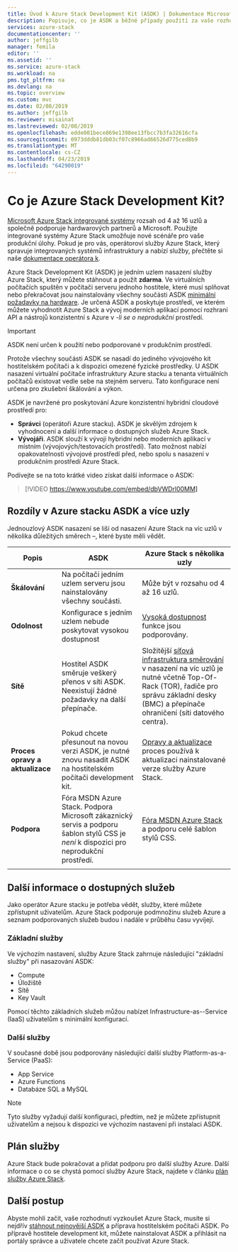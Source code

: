 ```yaml
---
title: Úvod k Azure Stack Development Kit (ASDK) | Dokumentace Microsoftu
description: Popisuje, co je ASDK a běžné případy použití za vaše rozhodnutí vyzkoušet Microsoft Azure Stack.
services: azure-stack
documentationcenter: ''
author: jeffgilb
manager: femila
editor: ''
ms.assetid: ''
ms.service: azure-stack
ms.workload: na
pms.tgt_pltfrm: na
ms.devlang: na
ms.topic: overview
ms.custom: mvc
ms.date: 02/08/2019
ms.author: jeffgilb
ms.reviewer: misainat
ms.lastreviewed: 02/08/2019
ms.openlocfilehash: edde001bece869e1398ee13fbcc7b3fa32616cfa
ms.sourcegitcommit: 0973dddb81db03cf07c8966ad66526d775ced8b9
ms.translationtype: MT
ms.contentlocale: cs-CZ
ms.lasthandoff: 04/23/2019
ms.locfileid: "64290019"
---
```

# <a name="what-is-the-azure-stack-development-kit"></a>Co je Azure Stack Development Kit?
[Microsoft Azure Stack integrované systémy](../operator/azure-stack-overview.md) rozsah od 4 až 16 uzlů a společně podporuje hardwarových partnerů a Microsoft. Použijte integrované systémy Azure Stack umožňuje nové scénáře pro vaše produkční úlohy. Pokud je pro vás, operátorovi služby Azure Stack, který spravuje integrovaných systémů infrastruktury a nabízí služby, přečtěte si naše [dokumentace operátora k](/azure-stack/operator).

Azure Stack Development Kit (ASDK) je jedním uzlem nasazení služby Azure Stack, který můžete stáhnout a použít **zdarma**. Ve virtuálních počítačích spuštěn v počítači serveru jednoho hostitele, které musí splňovat nebo překračovat jsou nainstalovány všechny součásti ASDK [minimální požadavky na hardware](asdk-deploy-considerations.md#hardware). Je určená ASDK a poskytuje prostředí, ve kterém můžete vyhodnotit Azure Stack a vývoj moderních aplikací pomocí rozhraní API a nástrojů konzistentní s Azure v *-li se o neprodukční* prostředí. 

> [!IMPORTANT]
> ASDK není určen k použití nebo podporované v produkčním prostředí.

Protože všechny součásti ASDK se nasadí do jediného vývojového kit hostitelském počítači a k dispozici omezené fyzické prostředky. U ASDK nasazení virtuální počítače infrastruktury Azure stacku a tenanta virtuálních počítačů existovat vedle sebe na stejném serveru. Tato konfigurace není určena pro zkušební škálování a výkon.

ASDK je navržené pro poskytování Azure konzistentní hybridní cloudové prostředí pro:
- **Správci** (operátoři Azure stacku). ASDK je skvělým zdrojem k vyhodnocení a další informace o dostupných služeb Azure Stack.
- **Vývojáři**. ASDK slouží k vývoji hybridní nebo moderních aplikací v místním (vývojových/testovacích prostředí). Tato možnost nabízí opakovatelnosti vývojové prostředí před, nebo spolu s nasazení v produkčním prostředí Azure Stack. 

Podívejte se na toto krátké video získat další informace o ASDK:

> [!VIDEO https://www.youtube.com/embed/dbVWDrl00MM]


## <a name="asdk-and-multi-node-azure-stack-differences"></a>Rozdíly v Azure stacku ASDK a více uzly
Jednouzlový ASDK nasazení se liší od nasazení Azure Stack na víc uzlů v několika důležitých směrech –, které byste měli vědět.

|Popis|ASDK|Azure Stack s několika uzly|
|-----|-----|-----|
|**Škálování**|Na počítači jedním uzlem serveru jsou nainstalovány všechny součásti.|Může být v rozsahu od 4 až 16 uzlů.|
|**Odolnost**|Konfigurace s jedním uzlem nebude poskytovat vysokou dostupnost|[Vysoká dostupnost](../operator/azure-stack-overview.md#providing-high-availability) funkce jsou podporovány.|
|**Sítě**|Hostitel ASDK směruje veškerý přenos v síti ASDK. Neexistují žádné požadavky na další přepínače.|Složitější [síťová infrastruktura směrování](../operator/azure-stack-network.md#network-infrastructure) v nasazení na víc uzlů je nutné včetně Top-Of-Rack (TOR), řadiče pro správu základní desky (BMC) a přepínače ohraničení (síti datového centra).|
|**Proces opravy a aktualizace**|Pokud chcete přesunout na novou verzi ASDK, je nutné znovu nasadit ASDK na hostitelském počítači development kit.|[Opravy a aktualizace](../operator/azure-stack-updates.md) proces používá k aktualizaci nainstalované verze služby Azure Stack.|
|**Podpora**|Fóra MSDN Azure Stack. Podpora Microsoft zákaznický servis a podporu šablon stylů CSS je *není* k dispozici pro neprodukční prostředí.|[Fóra MSDN Azure Stack](https://social.msdn.microsoft.com/Forums/en-US/home?forum=AzureStack) a podporu celé šablon stylů CSS.|
| | |

## <a name="learn-about-available-services"></a>Další informace o dostupných služeb
Jako operátor Azure stacku je potřeba vědět, služby, které můžete zpřístupnit uživatelům. Azure Stack podporuje podmnožinu služeb Azure a seznam podporovaných služeb budou i nadále v průběhu času vyvíjejí.

### <a name="foundational-services"></a>Základní služby
Ve výchozím nastavení, služby Azure Stack zahrnuje následující "základní služby" při nasazování ASDK:
- Compute
- Úložiště
- Sítě
- Key Vault

Pomocí těchto základních služeb můžou nabízet Infrastructure-as--Service (IaaS) uživatelům s minimální konfigurací.

### <a name="additional-services"></a>Další služby
V současné době jsou podporovány následující další služby Platform-as-a-Service (PaaS):
- App Service
- Azure Functions
- Databáze SQL a MySQL

> [!NOTE]
> Tyto služby vyžadují další konfiguraci, předtím, než je můžete zpřístupnit uživatelům a nejsou k dispozici ve výchozím nastavení při instalaci ASDK.

## <a name="service-roadmap"></a>Plán služby
Azure Stack bude pokračovat a přidat podporu pro další služby Azure. Další informace o co se chystá pomocí služby Azure Stack, najdete v článku [plán služby Azure Stack](https://azure.microsoft.com/roadmap/?tag=azure-stack). 


## <a name="next-steps"></a>Další postup
Abyste mohli začít, vaše rozhodnutí vyzkoušet Azure Stack, musíte si nejdřív [stáhnout nejnovější ASDK](asdk-download.md) a příprava hostitelském počítači ASDK. Po přípravě hostitele development kit, můžete nainstalovat ASDK a přihlásit na portály správce a uživatele chcete začít používat Azure Stack.
